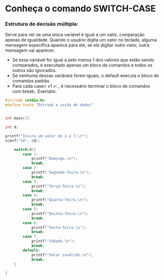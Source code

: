 # Conheça o comando SWITCH-CASE

### Estrutura de decisão múltipla:

Serve para ver se uma única variável é igual a um valor, comparação apenas de igualdade. 
Quando o usuário digita um valor no teclado, alguma mensagem específica aparece para ele, se ele digitar outro valor, outra mensagem vai aparecer. 

* Se essa variável for igual a pelo menos 1 dos valores que estão sendo comparados, é executado apenas um bloco de comandos e todos os outros são ignorados. 
* Se nenhuma dessas variáveis forem iguais, o default executa o bloco de comandos padrão.  
* Para cada case< v1 >: , é necessário terminar o bloco de comandos com break; .Exemplo:
~~~c
#include <stdio.h>
#define texto "Entrada e saída de dados"


int main(){

int d;

printf("Insira um valor de 1 a 7:\n");
scanf("%d", &d);

	switch(d){
		case 1:
			printf("Domingo.\n");
			break;
		case 2:
			printf("Segunda-feira.\n");
			break;
		case 3:
			printf("Terça-feira.\n");
			break;
		case 4:
			printf("Quarta-feira.\n");
			break;
		case 5:
			printf("Quinta-feira.\n");
			break;
		case 6:
			printf("Sexta-feira.\n");
			break;
        case 7: 
            printf("Sábado.\n");
            break;
        default:
            printf("Valor inválido.\n");
            break;
	}
	
}
~~~

































	






